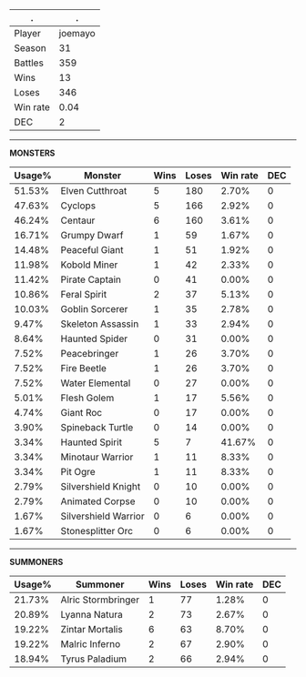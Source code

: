 .|.
|-|-
Player|joemayo
Season|31
Battles|359
Wins|13
Loses|346
Win rate|0.04
DEC|2

---
**MONSTERS**

Usage%|Monster|Wins|Loses|Win rate|DEC|
-|-|-|-|-|-|
51.53%|Elven Cutthroat|5|180|2.70%|0|
47.63%|Cyclops|5|166|2.92%|0|
46.24%|Centaur|6|160|3.61%|0|
16.71%|Grumpy Dwarf|1|59|1.67%|0|
14.48%|Peaceful Giant|1|51|1.92%|0|
11.98%|Kobold Miner|1|42|2.33%|0|
11.42%|Pirate Captain|0|41|0.00%|0|
10.86%|Feral Spirit|2|37|5.13%|0|
10.03%|Goblin Sorcerer|1|35|2.78%|0|
9.47%|Skeleton Assassin|1|33|2.94%|0|
8.64%|Haunted Spider|0|31|0.00%|0|
7.52%|Peacebringer|1|26|3.70%|0|
7.52%|Fire Beetle|1|26|3.70%|0|
7.52%|Water Elemental|0|27|0.00%|0|
5.01%|Flesh Golem|1|17|5.56%|0|
4.74%|Giant Roc|0|17|0.00%|0|
3.90%|Spineback Turtle|0|14|0.00%|0|
3.34%|Haunted Spirit|5|7|41.67%|0|
3.34%|Minotaur Warrior|1|11|8.33%|0|
3.34%|Pit Ogre|1|11|8.33%|0|
2.79%|Silvershield Knight|0|10|0.00%|0|
2.79%|Animated Corpse|0|10|0.00%|0|
1.67%|Silvershield Warrior|0|6|0.00%|0|
1.67%|Stonesplitter Orc|0|6|0.00%|0|

---
**SUMMONERS**

Usage%|Summoner|Wins|Loses|Win rate|DEC|
-|-|-|-|-|-|
21.73%|Alric Stormbringer|1|77|1.28%|0|
20.89%|Lyanna Natura|2|73|2.67%|0|
19.22%|Zintar Mortalis|6|63|8.70%|0|
19.22%|Malric Inferno|2|67|2.90%|0|
18.94%|Tyrus Paladium|2|66|2.94%|0|

